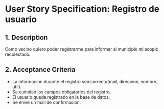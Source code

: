 # User Story Specification: Registro de usuario

## 1.	Description
Como vecino quiero poder registrarme para informar al municipio mi acopio recolectado.
## 2.	Acceptance Criteria

- La informacion durante el registro sea correcta(mail, direccion, nombre, util). 
- Se cumplan los campos obligatorios del registro. 
- El usuario queda registrado en la base de datos. 
- Se envíe un mail de confirmación.
